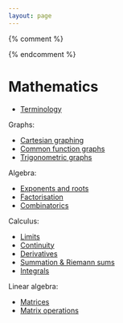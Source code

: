 ```yaml
---
layout: page
---
```


{% comment %}
<!--
Arithmetic: decimals to fractions, values for log, trig, geometries, product of negatives, absolute values
Elementary Algebra: simplifying equations, inequalities, long division
Series
Functions/graphing: implicit graphs, trig, 
Linear algebra
Partial differential equations

Eigenvalues, SVD
-->
{% endcomment %}

# Mathematics

* [Terminology](math-terminology)

Graphs:

* [Cartesian graphing](math-graphing)
* [Common function graphs](math-graphs)
* [Trigonometric graphs](math-graphs-trigonometric)

Algebra:

* [Exponents and roots](math-exponents)
* [Factorisation](math-factorisation)
* [Combinatorics](math-combinatorics)

Calculus:

* [Limits](math-limits)
* [Continuity](math-continuity)
* [Derivatives](math-derivatives)
* [Summation & Riemann sums](math-sums)
* [Integrals](math-integrals)

Linear algebra:

* [Matrices](math-matrices)
* [Matrix operations](math-matrix-operations)

